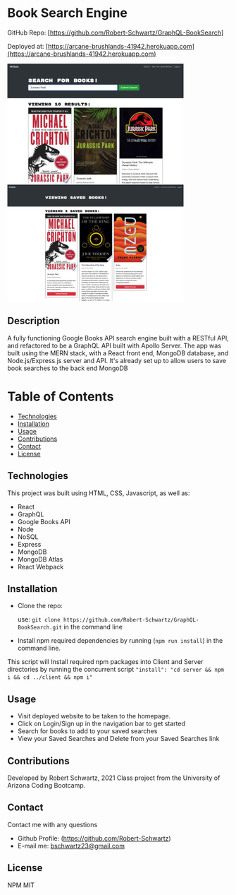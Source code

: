 # Book Search Engine

GitHub Repo: [https://github.com/Robert-Schwartz/GraphQL-BookSearch] <br>

Deployed at: [https://arcane-brushlands-41942.herokuapp.com](https://arcane-brushlands-41942.herokuapp.com) <br>

<img src="preview1.png" alt="previewSearch" width="400"/>   <img src="preview2.png" alt="previewSaved" width="400"/>

## Description

A fully functioning Google Books API search engine built with a RESTful API, and refactored to be a GraphQL API built with Apollo Server. The app was built using the MERN stack, with a React front end, MongoDB database, and Node.js/Express.js server and API. It's already set up to allow users to save book searches to the back end MongoDB

# Table of Contents

- [Technologies](#Technologies)
- [Installation](#Installation)
- [Usage](#usage)
- [Contributions](#Contributions)
- [Contact](#Contact)
- [License](#license)

## Technologies

This project was built using HTML, CSS, Javascript, as well as:

- React
- GraphQL
- Google Books API
- Node
- NoSQL
- Express
- MongoDB
- MongoDB Atlas
- React Webpack

## Installation

- Clone the repo:

  use: `git clone https://github.com/Robert-Schwartz/GraphQL-BookSearch.git` in the command line

- Install npm required dependencies by running (`npm run install`) in the command line.

This script will Install required npm packages into Client and Server directories by running the concurrent script `"install": "cd server && npm i && cd ../client && npm i"`

## Usage

- Visit deployed website to be taken to the homepage.
- Click on Login/Sign up in the navigation bar to get started
- Search for books to add to your saved searches
- View your Saved Searches and Delete from your Saved Searches link

## Contributions

Developed by Robert Schwartz, 2021
Class project from the University of Arizona Coding Bootcamp.

## Contact

Contact me with any questions

- Github Profile: (https://github.com/Robert-Schwartz)
- E-mail me: bschwartz23@gmail.com

## License

NPM MIT
